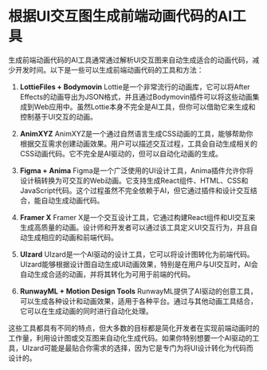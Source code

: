 # 根据UI交互图生成前端动画代码的AI工具

生成前端动画代码的AI工具通常通过解析UI交互图来自动生成适合的动画代码，减少开发时间。以下是一些可以生成前端动画代码的工具和方法：

1. **LottieFiles + Bodymovin**
   Lottie是一个非常流行的动画库，它可以将After Effects的动画导出为JSON格式，并且通过Bodymovin插件可以将这些动画集成到Web应用中。虽然Lottie本身不完全是AI工具，但你可以借助它来生成和控制基于UI交互的动画。

2. **AnimXYZ**
   AnimXYZ是一个通过自然语言生成CSS动画的工具，能够帮助你根据交互需求创建动画效果。用户可以描述交互过程，工具会自动生成相关的CSS动画代码。它不完全是AI驱动的，但可以自动化动画的生成。

3. **Figma + Anima**
   Figma是一个广泛使用的UI设计工具，Anima插件允许你将设计稿转换为可交互的Web动画。它支持生成React组件、HTML、CSS和JavaScript代码。这个过程虽然不完全依赖于AI，但它通过插件和设计交互结合，能自动生成动画代码。

4. **Framer X**
   Framer X是一个交互设计工具，它通过构建React组件和UI交互来生成高质量的动画。设计师和开发者可以通过该工具定义UI交互行为，并且自动生成相应的动画和前端代码。

5. **UIzard**
   UIzard是一个AI驱动的设计工具，它可以将设计图转化为前端代码。UIzard能够根据设计图自动生成UI动画效果，特别是在用户与UI交互时，AI会自动生成合适的动画，并将其转化为可用于前端的代码。

6. **RunwayML + Motion Design Tools**
   RunwayML提供了AI驱动的创意工具，可以生成各种设计和动画效果，适用于各种平台。通过与其他动画工具结合，它可以在生成动画的同时进行自动化处理。

这些工具都具有不同的特点，但大多数的目标都是简化开发者在实现前端动画时的工作量，利用设计图或交互图来自动化生成代码。如果你特别想要一个AI驱动的工具，UIzard可能是最贴合你需求的选择，因为它是专门为将UI设计转化为代码而设计的。
